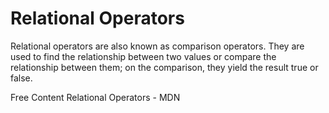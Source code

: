 # Relational Operators

Relational operators are also known as comparison operators. They are used to find the relationship between two values or compare the relationship between them; on the comparison, they yield the result true or false.

<ResourceGroupTitle>Free Content</ResourceGroupTitle>
<BadgeLink colorScheme="yellow" badgeText="Read" href="https://developer.mozilla.org/en-US/docs/Web/JavaScript/Reference/Operators#relational_operators">Relational Operators - MDN</BadgeLink>

